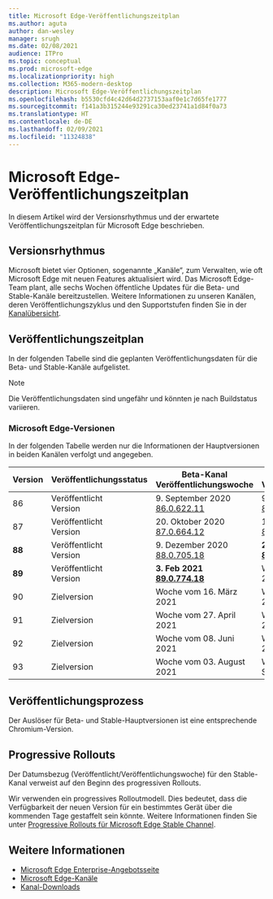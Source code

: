 ```yaml
---
title: Microsoft Edge-Veröffentlichungszeitplan
ms.author: aguta
author: dan-wesley
manager: srugh
ms.date: 02/08/2021
audience: ITPro
ms.topic: conceptual
ms.prod: microsoft-edge
ms.localizationpriority: high
ms.collection: M365-modern-desktop
description: Microsoft Edge-Veröffentlichungszeitplan
ms.openlocfilehash: b5530cfd4c42d64d2737153aaf0e1c7d65fe1777
ms.sourcegitcommit: f141a3b315244e93291ca30ed23741a1d84f0a73
ms.translationtype: HT
ms.contentlocale: de-DE
ms.lasthandoff: 02/09/2021
ms.locfileid: "11324838"
---
```

# Microsoft Edge-Veröffentlichungszeitplan

In diesem Artikel wird der Versionsrhythmus und der erwartete Veröffentlichungszeitplan für Microsoft Edge beschrieben.

## Versionsrhythmus

Microsoft bietet vier Optionen, sogenannte „Kanäle“, zum Verwalten, wie oft Microsoft Edge mit neuen Features aktualisiert wird. Das Microsoft Edge-Team plant, alle sechs Wochen öffentliche Updates für die Beta- und Stable-Kanäle bereitzustellen. Weitere Informationen zu unseren Kanälen, deren Veröffentlichungszyklus und den Supportstufen finden Sie in der [Kanalübersicht](https://docs.microsoft.com/DeployEdge/microsoft-edge-channels#channel-overview).

## Veröffentlichungszeitplan

In der folgenden Tabelle sind die geplanten Veröffentlichungsdaten für die Beta- und Stable-Kanäle aufgelistet.

> [!NOTE]
> Die Veröffentlichungsdaten sind ungefähr und könnten je nach Buildstatus variieren.

### Microsoft Edge-Versionen

In der folgenden Tabelle werden nur die Informationen der Hauptversionen in beiden Kanälen verfolgt und angegeben.

| Version | Veröffentlichungsstatus | Beta-Kanal<br>Veröffentlichungswoche | Stable-Kanal<br>Veröffentlichungswoche |
|---------|-----|------|--------|
| 86 | Veröffentlicht<br>Version | 9. September 2020<br>[86.0.622.11](https://docs.microsoft.com/DeployEdge/microsoft-edge-relnote-beta-channel#version-86062211-september-9) | 9. Oktober 2020<br>[86.0.622.38](https://docs.microsoft.com/deployedge/microsoft-edge-relnote-stable-channel#version-86062238-october-9) |
| 87 | Veröffentlicht<br>Version | 20. Oktober 2020<br>[87.0.664.12](https://docs.microsoft.com/deployedge/microsoft-edge-relnote-beta-channel#version-87066412--october-20) | 19. November 2020<br>[87.0.664.41](https://docs.microsoft.com/deployedge/microsoft-edge-relnote-stable-channel#version-87066441-november-19) |
| **88** | Veröffentlicht<br>Version | 9. Dezember 2020<br>[88.0.705.18](https://docs.microsoft.com/deployedge/microsoft-edge-relnote-beta-channel#version-88070518-december-9) | **21. Januar 2021**<br>**[88.0.705.50](https://docs.microsoft.com/deployedge/microsoft-edge-relnote-stable-channel#version-88070550-january-21)**|
| **89** | Veröffentlicht<br>Version | **3. Feb 2021**<br>**[89.0.774.18](https://docs.microsoft.com/deployedge/microsoft-edge-relnote-beta-channel#version-89077418-february-3)** | Woche vom 4. März 2021 |
| 90 | Zielversion | Woche vom 16. März 2021 | Woche vom 15. April 2021 |
| 91 | Zielversion | Woche vom 27. April 2021 | Woche vom 27. Mai 2021 |
| 92 | Zielversion | Woche vom 08. Juni 2021 | Woche vom 22. Juli 2021 |
| 93 | Zielversion | Woche vom 03. August 2021 | Woche vom 02. September 2021 |

## Veröffentlichungsprozess

Der Auslöser für Beta- und Stable-Hauptversionen ist eine entsprechende Chromium-Version.

## Progressive Rollouts

Der Datumsbezug (Veröffentlicht/Veröffentlichungswoche) für den Stable-Kanal verweist auf den Beginn des progressiven Rollouts.

Wir verwenden ein progressives Rolloutmodell. Dies bedeutet, dass die Verfügbarkeit der neuen Version für ein bestimmtes Gerät über die kommenden Tage gestaffelt sein könnte. Weitere Informationen finden Sie unter [Progressive Rollouts für Microsoft Edge Stable Channel](microsoft-edge-update-progressive-rollout.md).

## Weitere Informationen

- [Microsoft Edge Enterprise-Angebotsseite](https://aka.ms/EdgeEnterprise)
- [Microsoft Edge-Kanäle](microsoft-edge-channels.md)
- [Kanal-Downloads](https://www.microsoft.com/edge/business/download)